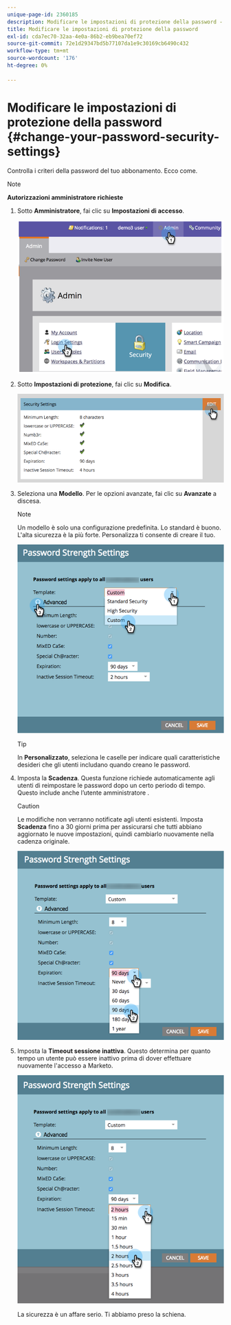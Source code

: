 ```yaml
---
unique-page-id: 2360185
description: Modificare le impostazioni di protezione della password - Documenti Marketo - Documentazione del prodotto
title: Modificare le impostazioni di protezione della password
exl-id: cda7ec70-32aa-4e0a-86b2-eb9bea70ef72
source-git-commit: 72e1d29347bd5b77107da1e9c30169cb6490c432
workflow-type: tm+mt
source-wordcount: '176'
ht-degree: 0%

---
```


# Modificare le impostazioni di protezione della password {#change-your-password-security-settings}

Controlla i criteri della password del tuo abbonamento. Ecco come.

>[!NOTE]
>
>**Autorizzazioni amministratore richieste**

1. Sotto **Amministratore**, fai clic su **Impostazioni di accesso**.

   ![](assets/image2014-9-16-12-3a41-3a40.png)

1. Sotto **Impostazioni di protezione**, fai clic su **Modifica**.

   ![](assets/passwordsettings-hand.png)

1. Seleziona una **Modello**. Per le opzioni avanzate, fai clic su **Avanzate** a discesa.

   >[!NOTE]
   >
   >Un modello è solo una configurazione predefinita. Lo standard è buono. L&#39;alta sicurezza è la più forte. Personalizza ti consente di creare il tuo.

   ![](assets/passwordstrength.png)

   >[!TIP]
   >
   >In **Personalizzato**, seleziona le caselle per indicare quali caratteristiche desideri che gli utenti includano quando creano le password.

1. Imposta la **Scadenza**. Questa funzione richiede automaticamente agli utenti di reimpostare le password dopo un certo periodo di tempo. Questo include anche l’utente amministratore .

   >[!CAUTION]
   >
   >Le modifiche non verranno notificate agli utenti esistenti. Imposta **Scadenza** fino a 30 giorni prima per assicurarsi che tutti abbiano aggiornato le nuove impostazioni, quindi cambiarlo nuovamente nella cadenza originale.

   ![](assets/expiration.png)

1. Imposta la **Timeout sessione inattiva**. Questo determina per quanto tempo un utente può essere inattivo prima di dover effettuare nuovamente l&#39;accesso a Marketo.

   ![](assets/inactivesession.png)

   La sicurezza è un affare serio. Ti abbiamo preso la schiena.
